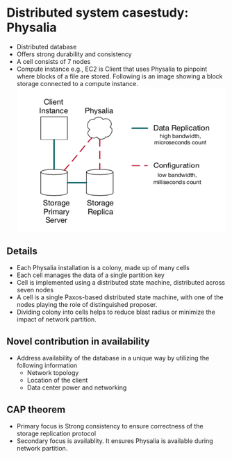 # Distributed system casestudy: Physalia

- Distributed database
- Offers strong durability and consistency
- A cell consists of 7 nodes
- Compute instance e.g., EC2 is Client that uses Physalia to pinpoint where blocks of a file are stored. Following is an image showing a block storage connected to a compute instance.  
![overview](/images/overview.png)

## Details
- Each Physalia installation is a colony, made up of many cells
- Each cell manages the data of a single partition key
- Cell is implemented using a distributed state machine, distributed across seven nodes
- A cell is a single Paxos-based distributed state machine, with one of the nodes playing the role of distinguished proposer.
- Dividing colony into cells helps to reduce blast radius or minimize the impact of network partition.

## Novel contribution in availability
- Address availability of the database in a unique way by
  utilizing the following information 
  - Network topology 
  - Location of the client
  - Data center power and networking



## CAP theorem
- Primary focus is Strong consistency to ensure correctness of the storage replication protocol
- Secondary focus is availablity. It ensures Physalia is available during network partition.
